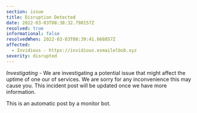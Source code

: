 ```yaml
---
section: issue
title: Disruption Detected
date: 2022-03-03T08:38:32.798157Z
resolved: true
informational: false
resolvedWhen: 2022-03-03T08:39:41.668857Z
affected:
  - Invidious - https://invidious.esmailelbob.xyz
severity: disrupted
---
```

*Investigating* - We are investigating a potential issue that might affect the uptime of one our of services. We are sorry for any inconvenience this may cause you. This incident post will be updated once we have more information.

This is an automatic post by a monitor bot.
        